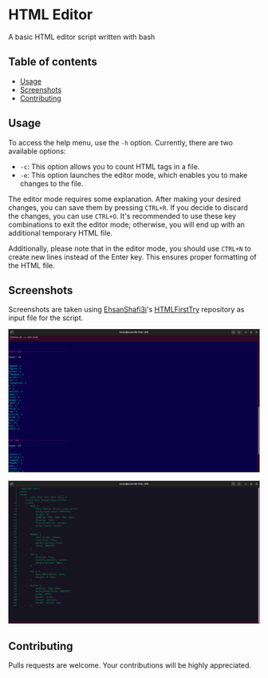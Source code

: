 # HTML Editor

A basic HTML editor script written with bash

## Table of contents
- [Usage](#usage)  
- [Screenshots](#screenshots)  
- [Contributing](#contributing)
## Usage

To access the help menu, use the `-h` option. Currently, there are two available options:

- `-c`: This option allows you to count HTML tags in a file.
- `-e`: This option launches the editor mode, which enables you to make changes to the file.

The editor mode requires some explanation. After making your desired changes, you can save them by pressing `CTRL+R`. If you decide to discard the changes, you can use `CTRL+O`. It's recommended to use these key combinations to exit the editor mode; otherwise, you will end up with an additional temporary HTML file.

Additionally, please note that in the editor mode, you should use `CTRL+N` to create new lines instead of the Enter key. This ensures proper formatting of the HTML file.

## Screenshots
Screenshots are taken using [EhsanShafi3i](https://github.com/EhsanShafi3i)'s [HTMLFirstTry](https://github.com/EhsanShafi3i/HTMLFirstTry) repository as input file for the script.  

![](https://github.com/Horam-Zarri/HTML-Editor/blob/main/screenshot1.png)  

![](https://github.com/Horam-Zarri/HTML-Editor/blob/main/screenshot2.png)
## Contributing

Pulls requests are welcome. Your contributions will be highly appreciated.
